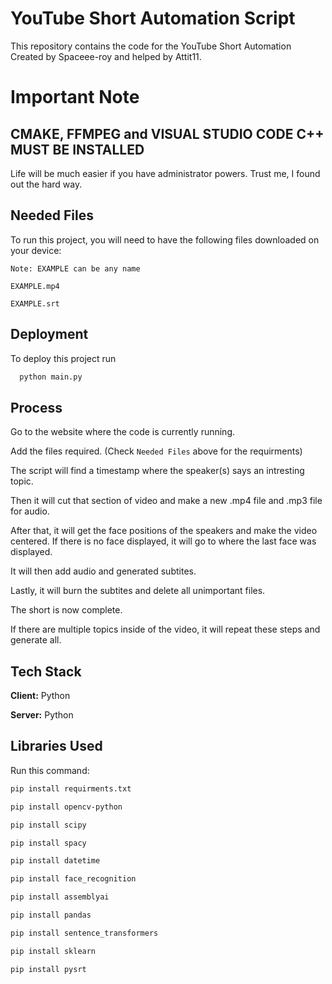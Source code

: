 # YouTube Short Automation Script
This repository contains the code for the YouTube Short Automation Created by Spaceee-roy and helped by Attit11.

# Important Note

## CMAKE, FFMPEG and VISUAL STUDIO CODE C++ MUST BE INSTALLED 

Life will be much easier if you have administrator powers. Trust me, I found out the hard way.

## Needed Files

To run this project, you will need to have the following files downloaded on your device:

`Note: EXAMPLE can be any name `

`EXAMPLE.mp4`

`EXAMPLE.srt`


## Deployment

To deploy this project run

```bash
  python main.py
```


## Process

Go to the website where the code is currently running. 

Add the files required. (Check `Needed Files` above for the requirments)

The script will find a timestamp where the speaker(s) says an intresting topic.

Then it will cut that section of video and make a new .mp4 file and .mp3 file for audio.

After that, it will get the face positions of the speakers and make the video centered. If there is no face displayed, it will go to where the last face was displayed.

It will then add audio and generated subtites.

Lastly, it will burn the subtites and delete all unimportant files.

The short is now complete.

If there are multiple topics inside of the video, it will repeat these steps and generate all.
## Tech Stack

**Client:** Python

**Server:** Python



## Libraries Used

Run this command: 

```bash
pip install requirments.txt
```

``` bash
pip install opencv-python
```
``` bash
pip install scipy
```
``` bash
pip install spacy
```
``` bash
pip install datetime
```
``` bash
pip install face_recognition
```
``` bash
pip install assemblyai
```
``` bash
pip install pandas
```
``` bash
pip install sentence_transformers
```
``` bash
pip install sklearn
```
``` bash
pip install pysrt
```
